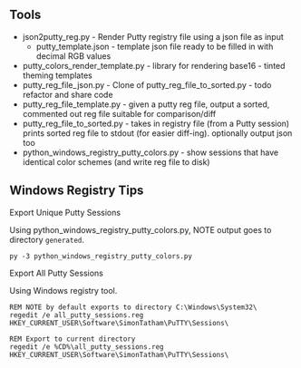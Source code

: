 
## Tools

  * json2putty_reg.py - Render Putty registry file using a json file as input
      * putty_template.json - template json file ready to be filled in with decimal RGB values
  * putty_colors_render_template.py - library for rendering base16 - tinted theming templates
  * putty_reg_file_json.py - Clone of putty_reg_file_to_sorted.py - todo refactor and share code
  * putty_reg_file_template.py - given a putty reg file, output a sorted, commented out reg file suitable for comparison/diff
  * putty_reg_file_to_sorted.py - takes in registry file (from a Putty session) prints sorted reg file to stdout (for easier diff-ing). optionally output json too
  * python_windows_registry_putty_colors.py - show sessions that have identical color schemes (and write reg file to disk)

## Windows Registry Tips

Export Unique Putty Sessions

Using python_windows_registry_putty_colors.py, NOTE output goes to directory `generated`.

    py -3 python_windows_registry_putty_colors.py


Export All Putty Sessions

Using Windows registry tool.

    REM NOTE by default exports to directory C:\Windows\System32\
    regedit /e all_putty_sessions.reg HKEY_CURRENT_USER\Software\SimonTatham\PuTTY\Sessions\

    REM Export to current directory
    regedit /e %CD%\all_putty_sessions.reg HKEY_CURRENT_USER\Software\SimonTatham\PuTTY\Sessions\
